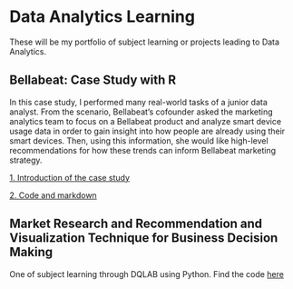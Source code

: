# Data Analytics Learning
These will be my portfolio of subject learning or projects leading to Data Analytics.

## Bellabeat: Case Study with R

In this case study, I performed many real-world tasks of a junior data analyst. From the scenario, Bellabeat’s cofounder asked the marketing analytics team to focus on a Bellabeat product and analyze smart device usage data in order to gain insight into how people are already using their smart devices. Then, using this information, she would like high-level recommendations for how these trends can inform Bellabeat marketing strategy. 

[1. Introduction of the case study](https://github.com/jundiya/Portfolio/tree/main/Bellabeat)

[2. Code and markdown](https://github.com/jundiya/Portfolio/blob/main/Bellabeat/bellabeat-jupyter.ipynb)

## Market Research and Recommendation and Visualization Technique for Business Decision Making

One of subject learning through DQLAB using Python. Find the code [here](https://github.com/jundiya/Portfolio/blob/main/BusinessDecisionResearch/Business%20Decision%20Research%20(Modified%20from%20DQLAB).py)
